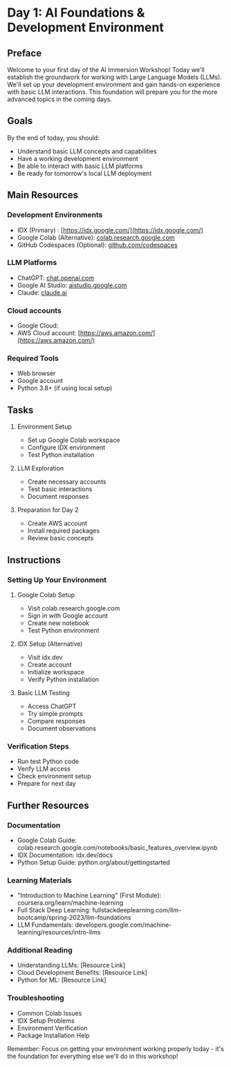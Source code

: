 # Day 1: AI Foundations & Development Environment

## Preface
Welcome to your first day of the AI Immersion Workshop! Today we'll establish the groundwork for working with Large Language Models (LLMs). We'll set up your development environment and gain hands-on experience with basic LLM interactions. This foundation will prepare you for the more advanced topics in the coming days.

## Goals
By the end of today, you should:
- Understand basic LLM concepts and capabilities
- Have a working development environment
- Be able to interact with basic LLM platforms
- Be ready for tomorrow's local LLM deployment

## Main Resources
### Development Environments
- IDX (Primary)  : [https://idx.google.com/](https://idx.google.com/)
- Google Colab (Alternative): [colab.research.google.com](https://colab.research.google.com/)
- GitHub Codespaces (Optional): [github.com/codespaces](https://github.com/codespaces)

### LLM Platforms
- ChatGPT: [chat.openai.com](https://platform.openai.com/)
- Google AI Studio: [aistudio.google.com](https://aistudio.google.com/)
- Claude: [claude.ai](https://console.anthropic.com/)

### Cloud accounts
- Google Cloud:
- AWS Cloud account: [https://aws.amazon.com/](https://aws.amazon.com/)
### Required Tools
- Web browser
- Google account
- Python 3.8+ (if using local setup)

## Tasks
1. Environment Setup
   - Set up Google Colab workspace
   - Configure IDX environment
   - Test Python installation

2. LLM Exploration
   - Create necessary accounts
   - Test basic interactions
   - Document responses

3. Preparation for Day 2
   - Create AWS account
   - Install required packages
   - Review basic concepts

## Instructions
### Setting Up Your Environment
1. Google Colab Setup
   - Visit colab.research.google.com
   - Sign in with Google account
   - Create new notebook
   - Test Python environment

2. IDX Setup (Alternative)
   - Visit idx.dev
   - Create account
   - Initialize workspace
   - Verify Python installation

3. Basic LLM Testing
   - Access ChatGPT
   - Try simple prompts
   - Compare responses
   - Document observations

### Verification Steps
- Run test Python code
- Verify LLM access
- Check environment setup
- Prepare for next day

## Further Resources
### Documentation
- Google Colab Guide: colab.research.google.com/notebooks/basic_features_overview.ipynb
- IDX Documentation: idx.dev/docs
- Python Setup Guide: python.org/about/gettingstarted

### Learning Materials
- "Introduction to Machine Learning" (First Module): coursera.org/learn/machine-learning
- Full Stack Deep Learning: fullstackdeeplearning.com/llm-bootcamp/spring-2023/llm-foundations
- LLM Fundamentals: developers.google.com/machine-learning/resources/intro-llms

### Additional Reading
- Understanding LLMs: [Resource Link]
- Cloud Development Benefits: [Resource Link]
- Python for ML: [Resource Link]

### Troubleshooting
- Common Colab Issues
- IDX Setup Problems
- Environment Verification
- Package Installation Help

Remember: Focus on getting your environment working properly today - it's the foundation for everything else we'll do in this workshop!